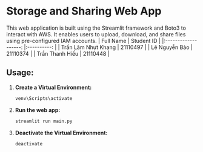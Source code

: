 # Storage and Sharing Web App

This web application is built using the Streamlit framework and Boto3 to interact with AWS. It enables users to upload, download, and share files using pre-configured IAM accounts.
|      Full Name      	| Student ID 	|
|:-------------------:	|:----------:	|
| Trần Lâm Nhựt Khang 	|  21110497  	|
|    Lê Nguyễn Bảo    	|  21110374  	|
|   Trần Thanh Hiếu   	|  21110448  	|
## Usage:

1. **Create a Virtual Environment:**
   ```bash
   venv\Scripts\activate
2. **Run the web app:**
   ```bash
   streamlit run main.py
3. **Deactivate the Virtual Environment:**
    ```bash
    deactivate
